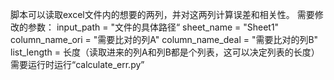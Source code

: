 脚本可以读取excel文件内的想要的两列，并对这两列计算误差和相关性。
需要修改的参数：
    input_path = "文件的具体路径“
    sheet_name = "Sheet1" 
    column_name_ori = "需要比对的列A"
    column_name_deal = "需要比对的列B"
    list_length = 长度（读取进来的列A和列B都是个列表，这可以决定列表的长度）
需要运行时运行“calculate_err.py”
